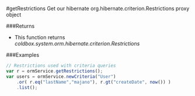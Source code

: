 #getRestrictions
Get our hibernate org.hibernate.criterion.Restrictions proxy object

###Returns

* This function returns *coldbox.system.orm.hibernate.criterion.Restrictions*

###Examples

```javascript
// Restrictions used with criteria queries
var r = ormService.getRestrictions();
var users = ormService.newCriteria("User")
	.or( r.eq("lastName","majano"), r.gt("createDate", now()) )
	.list();
```